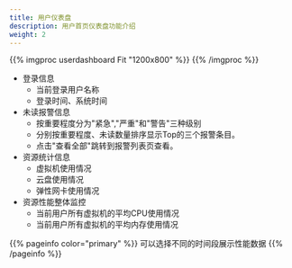 ```yaml
---
title: 用户仪表盘
description: 用户首页仪表盘功能介绍
weight: 2
---
```


{{% imgproc userdashboard Fit "1200x800" %}}
{{% /imgproc %}}

* 登录信息
  * 当前登录用户名称
  * 登录时间、系统时间
* 未读报警信息
  * 按重要程度分为"紧急","严重"和"警告"三种级别
  * 分别按重要程度、未读数量排序显示Top的三个报警条目。
  * 点击"查看全部"跳转到报警列表页查看。
* 资源统计信息
  * 虚拟机使用情况
  * 云盘使用情况
  * 弹性网卡使用情况
* 资源性能整体监控
  * 当前用户所有虚拟机的平均CPU使用情况
  * 当前用户所有虚拟机的平均内存使用情况


{{% pageinfo color="primary" %}}
可以选择不同的时间段展示性能数据
{{% /pageinfo %}}
